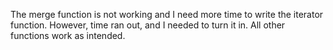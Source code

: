 The merge function is not working and I need more time to write the iterator function.
However, time ran out, and I needed to turn it in.
All other functions work as intended.